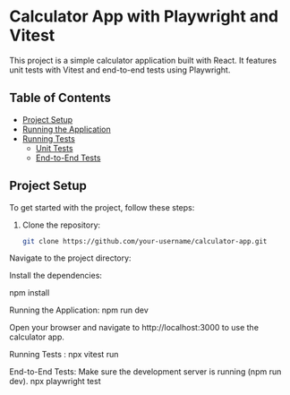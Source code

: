 # Calculator App with Playwright and Vitest

This project is a simple calculator application built with React. It features unit tests with Vitest and end-to-end tests using Playwright.

## Table of Contents

- [Project Setup](#project-setup)
- [Running the Application](#running-the-application)
- [Running Tests](#running-tests)
  - [Unit Tests](#unit-tests)
  - [End-to-End Tests](#end-to-end-tests)

## Project Setup

To get started with the project, follow these steps:

1. Clone the repository:
   ```bash
   git clone https://github.com/your-username/calculator-app.git
Navigate to the project directory:


Install the dependencies:

npm install

Running the Application:
npm run dev

Open your browser and navigate to http://localhost:3000 to use the calculator app.

Running Tests :
npx vitest run

End-to-End Tests:
Make sure the development server is running (npm run dev).
npx playwright test